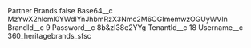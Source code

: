 <?xml version="1.0" encoding="UTF-8"?>
<CustomMetadata xmlns="http://soap.sforce.com/2006/04/metadata" xmlns:xsi="http://www.w3.org/2001/XMLSchema-instance" xmlns:xsd="http://www.w3.org/2001/XMLSchema">
    <label>Partner Brands</label>
    <protected>false</protected>
    <values>
        <field>Base64__c</field>
        <value xsi:type="xsd:string">MzYwX2hlcml0YWdlYnJhbmRzX3Nmc2M6OGImemwzOGUyWVln</value>
    </values>
    <values>
        <field>BrandId__c</field>
        <value xsi:type="xsd:string">9</value>
    </values>
    <values>
        <field>Password__c</field>
        <value xsi:type="xsd:string">8b&amp;zl38e2YYg</value>
    </values>
    <values>
        <field>TenantId__c</field>
        <value xsi:type="xsd:string">18</value>
    </values>
    <values>
        <field>Username__c</field>
        <value xsi:type="xsd:string">360_heritagebrands_sfsc</value>
    </values>
</CustomMetadata>
